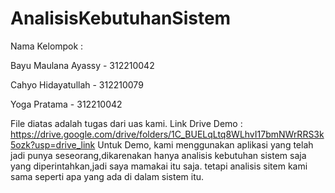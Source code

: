 # AnalisisKebutuhanSistem

Nama Kelompok :

Bayu Maulana Ayassy   - 312210042

Cahyo Hidayatullah   - 312210079

Yoga Pratama         - 312210042



File diatas adalah tugas dari uas kami.
Link Drive Demo : https://drive.google.com/drive/folders/1C_BUELqLtq8WLhvI17bmNWrRRS3k5ozk?usp=drive_link
Untuk Demo, kami menggunakan aplikasi yang telah jadi punya seseorang,dikarenakan hanya analisis kebutuhan sistem saja yang diperintahkan,jadi saya mamakai itu saja. tetapi analisis sitem kami sama seperti apa yang ada di dalam sistem itu.
